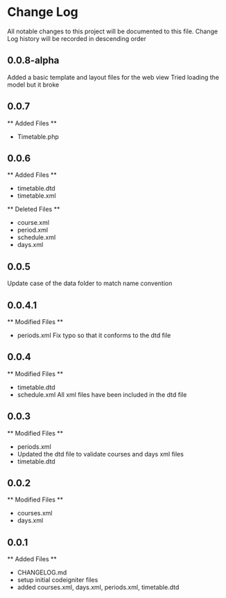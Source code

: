 # Change Log
All notable changes to this project will be documented to this file.
Change Log history will be recorded in descending order

## 0.0.8-alpha
Added a basic template and layout files for the web view
Tried loading the model but it broke

## 0.0.7
** Added Files **
- Timetable.php

## 0.0.6
** Added Files **
- timetable.dtd
- timetable.xml

** Deleted Files **
- course.xml
- period.xml
- schedule.xml
- days.xml

## 0.0.5
Update case of the data folder to match name convention

## 0.0.4.1
** Modified Files **
- periods.xml
Fix typo so that it conforms to the dtd file 

## 0.0.4
** Modified Files **
- timetable.dtd
- schedule.xml
All xml files have been included in the dtd file

## 0.0.3
** Modified Files **
- periods.xml
- Updated the dtd file to validate courses and days xml files
- timetable.dtd

## 0.0.2
** Modified Files **
- courses.xml
- days.xml

## 0.0.1
** Added Files **
- CHANGELOG.md
- setup initial codeigniter files
- added courses.xml, days.xml, periods.xml, timetable.dtd
